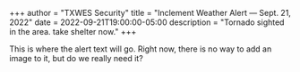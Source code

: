 +++
author = "TXWES Security"
title = "Inclement Weather Alert — Sept. 21, 2022"
date = 2022-09-21T19:00:00-05:00
description = "Tornado sighted in the area. take shelter now."
+++

This is where the alert text will go. Right now, there is no way to add an image to it, but do we really need it?
